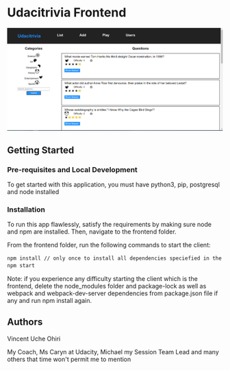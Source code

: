 # Udacitrivia Frontend

![alt text](src/udacitrivia.png)

## Getting Started

### Pre-requisites and Local Development

To get started with this application, you must have python3, pip, postgresql and node installed

### Installation

To run this app flawlessly, satisfy the requirements by making sure node and npm are installed. Then, navigate to the frontend folder.

From the frontend folder, run the following commands to start the client:

```bash
npm install // only once to install all dependencies speciefied in the package.json file
npm start
```

Note: if you experience any difficulty starting the client which is the frontend, delete the node_modules folder and package-lock as well as webpack and webpack-dev-server dependencies from package.json file if any and run npm install again.

## Authors

Vincent Uche Ohiri

My Coach, Ms Caryn at Udacity, Michael my Session Team Lead and many others that time won't permit me to mention
